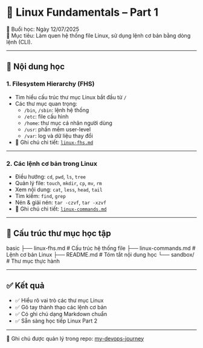 # 🐧 Linux Fundamentals – Part 1

📅 Buổi học: Ngày 12/07/2025  
📍 Mục tiêu: Làm quen hệ thống file Linux, sử dụng lệnh cơ bản bằng dòng lệnh (CLI).

---

## 🧱 Nội dung học

### 1. Filesystem Hierarchy (FHS)
- Tìm hiểu cấu trúc thư mục Linux bắt đầu từ `/`
- Các thư mục quan trọng:
  - `/bin`, `/sbin`: lệnh hệ thống
  - `/etc`: file cấu hình
  - `/home`: thư mục cá nhân người dùng
  - `/usr`: phần mềm user-level
  - `/var`: log và dữ liệu thay đổi
- 📄 Ghi chú chi tiết: [`linux-fhs.md`](./linux-fhs.md)

---

### 2. Các lệnh cơ bản trong Linux
- Điều hướng: `cd`, `pwd`, `ls`, `tree`
- Quản lý file: `touch`, `mkdir`, `cp`, `mv`, `rm`
- Xem nội dung: `cat`, `less`, `head`, `tail`
- Tìm kiếm: `find`, `grep`
- Nén & giải nén: `tar -czvf`, `tar -xzvf`
- 📄 Ghi chú chi tiết: [`linux-commands.md`](./linux-commands.md)

---

## 📁 Cấu trúc thư mục học tập
basic
├── linux-fhs.md # Cấu trúc hệ thống file
├── linux-commands.md # Lệnh cơ bản Linux
├── README.md # Tóm tắt nội dung học
└── sandbox/ # Thư mục thực hành

---

## ✅ Kết quả
- ✅ Hiểu rõ vai trò các thư mục Linux
- ✅ Gõ tay thành thạo các lệnh cơ bản
- ✅ Có ghi chú dạng Markdown chuẩn
- ✅ Sẵn sàng học tiếp Linux Part 2

---

🔗 Ghi chú được quản lý trong repo: [my-devops-journey](https://github.com/hmdat-1706/my-devops-journey)

